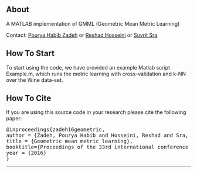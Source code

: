 ## About ##

A MATLAB implementation of GMML (Geometric Mean Metric Learning)

Contact: [Pourya Habib Zadeh](mailto:p.habibzadeh@ut.ac.ir)  or [Reshad Hosseini](mailto:reshad.hosseini@ut.ac.ir)  or [Suvrit Sra](mailto:suvrit@mit.edu) 

## How To Start ##

To start using the code, we have provided an example Matlab script Example.m, which 
runs the metric learning with cross-validation and k-NN over the Wine data-set.

## How To Cite ##

If you are using this source code in your research please cite the following paper:
<pre>
@inproceedings{zadeh16geometric,
author = {Zadeh, Pourya Habib and Hosseini, Reshad and Sra, Suvrit},
title = {Geometric mean metric learning},
booktitle={Proceedings of the 33rd international conference on Machine learning},
year = {2016}
}
</pre>

-------------------------------------------------------------------------------
